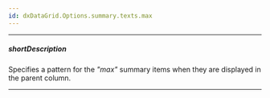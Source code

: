 ```yaml
---
id: dxDataGrid.Options.summary.texts.max
---
```

---
##### shortDescription
Specifies a pattern for the *"max"* summary items when they are displayed in the parent column.

---
